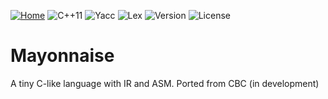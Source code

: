 <a href="http://flowerdance.me/"><img alt="Home" src="https://img.shields.io/badge/Home-🌏-9cf"></a>
<img alt="C++11" src="https://img.shields.io/badge/Language-C%2B%2B11-red" />
<img alt="Yacc" src="https://img.shields.io/badge/Language-Yacc-brightgreen" />
<img alt="Lex" src="https://img.shields.io/badge/Language-Lex-yellow" />
<img alt="Version" src="https://img.shields.io/badge/Version-1.0-pink" />
<img alt="License" src="https://img.shields.io/badge/License-Apache--2.0-blue" />  

# Mayonnaise
A tiny C-like language with IR and ASM. Ported from CBC (in development)
